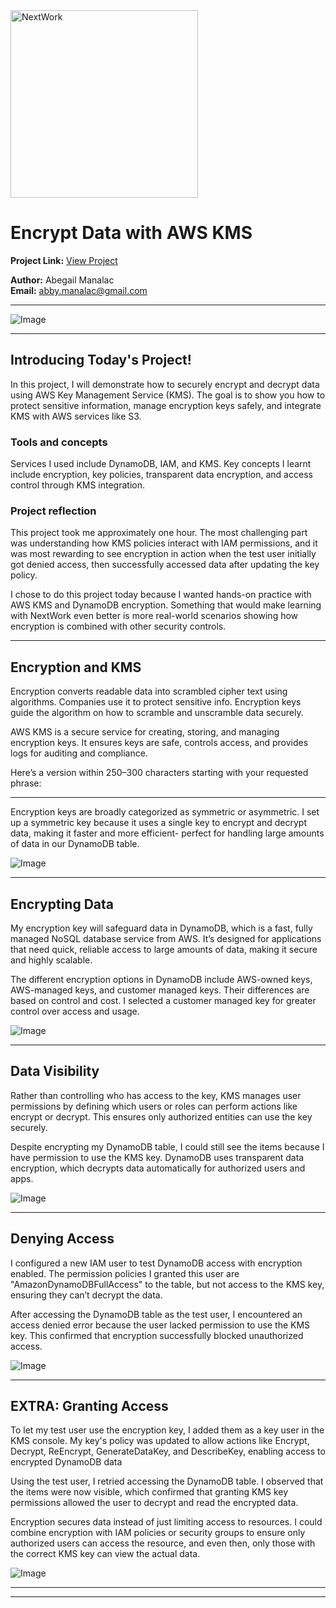<img src="https://cdn.prod.website-files.com/677c400686e724409a5a7409/6790ad949cf622dc8dcd9fe4_nextwork-logo-leather.svg" alt="NextWork" width="300" />

# Encrypt Data with AWS KMS

**Project Link:** [View Project](http://learn.nextwork.org/projects/aws-security-kms)

**Author:** Abegail Manalac  
**Email:** abby.manalac@gmail.com

---

![Image](http://learn.nextwork.org/excited_gray_zealous_miracle_fruit/uploads/aws-security-kms_w0x1y2z3)

---

## Introducing Today's Project!

In this project, I will demonstrate how to securely encrypt and decrypt data using AWS Key Management Service (KMS). The goal is to show you how to protect sensitive information, manage encryption keys safely, and integrate KMS with AWS services like S3. 

### Tools and concepts

Services I used include DynamoDB, IAM, and KMS. Key concepts I learnt include encryption, key policies, transparent data encryption, and access control through KMS integration.

### Project reflection

This project took me approximately one hour. The most challenging part was understanding how KMS policies interact with IAM permissions, and it was most rewarding to see encryption in action when the test user initially got denied access, then successfully accessed data after updating the key policy.

I chose to do this project today because I wanted hands-on practice with AWS KMS and DynamoDB encryption. Something that would make learning with NextWork even better is more real-world scenarios showing how encryption is combined with other security controls.

---

## Encryption and KMS

Encryption converts readable data into scrambled cipher text using algorithms. Companies use it to protect sensitive info. Encryption keys guide the algorithm on how to scramble and unscramble data securely.

AWS KMS is a secure service for creating, storing, and managing encryption keys. It ensures keys are safe, controls access, and provides logs for auditing and compliance.

Here’s a version within 250–300 characters starting with your requested phrase:

---

Encryption keys are broadly categorized as symmetric or asymmetric. I set up a symmetric key because it uses a single key to encrypt and decrypt data, making it faster and more efficient- perfect for handling large amounts of data in our DynamoDB table.


![Image](http://learn.nextwork.org/excited_gray_zealous_miracle_fruit/uploads/aws-security-kms_a2b3c4d5)

---

## Encrypting Data

My encryption key will safeguard data in DynamoDB, which is a fast, fully managed NoSQL database service from AWS. It’s designed for applications that need quick, reliable access to large amounts of data, making it secure and highly scalable.


The different encryption options in DynamoDB include AWS-owned keys, AWS-managed keys, and customer managed keys. Their differences are based on control and cost. I selected a customer managed key for greater control over access and usage.

![Image](http://learn.nextwork.org/excited_gray_zealous_miracle_fruit/uploads/aws-security-kms_q8r9s0t1)

---

## Data Visibility

Rather than controlling who has access to the key, KMS manages user permissions by defining which users or roles can perform actions like encrypt or decrypt. This ensures only authorized entities can use the key securely.

Despite encrypting my DynamoDB table, I could still see the items because I have permission to use the KMS key. DynamoDB uses transparent data encryption, which decrypts data automatically for authorized users and apps.

![Image](http://learn.nextwork.org/excited_gray_zealous_miracle_fruit/uploads/aws-security-kms_c0d1e2f3)

---

## Denying Access

I configured a new IAM user to test DynamoDB access with encryption enabled. The permission policies I granted this user are "AmazonDynamoDBFullAccess" to the table, but not access to the KMS key, ensuring they can’t decrypt the data.

After accessing the DynamoDB table as the test user, I encountered an access denied error because the user lacked permission to use the KMS key. This confirmed that encryption successfully blocked unauthorized access.

![Image](http://learn.nextwork.org/excited_gray_zealous_miracle_fruit/uploads/aws-security-kms_w0x1y2z3)

---

## EXTRA: Granting Access

To let my test user use the encryption key, I added them as a key user in the KMS console. My key's policy was updated to allow actions like Encrypt, Decrypt, ReEncrypt, GenerateDataKey, and DescribeKey, enabling access to encrypted DynamoDB data

Using the test user, I retried accessing the DynamoDB table. I observed that the items were now visible, which confirmed that granting KMS key permissions allowed the user to decrypt and read the encrypted data.

Encryption secures data instead of just limiting access to resources. I could combine encryption with IAM policies or security groups to ensure only authorized users can access the resource, and even then, only those with the correct KMS key can view the actual data.

![Image](http://learn.nextwork.org/excited_gray_zealous_miracle_fruit/uploads/aws-security-kms_feffb2fb8)

---

---
